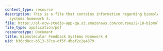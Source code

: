 ```yaml
---
content_type: resource
description: This is a file that contains information regarding biomolecular feedback
  systems homework 4.
file: https://ol-ocw-studio-app-qa.s3.amazonaws.com/courses/2-18-biomolecular-feedback-systems-spring-2015/b36cd8ccb51337cedf5fdbef2c2e4379_MIT2_18S15_Homework_4.pdf
file_type: application/pdf
resourcetype: Document
title: Biomolecular Feedback Systems Homework 4
uid: b36cd8cc-b513-37ce-df5f-dbef2c2e4379
---
```


